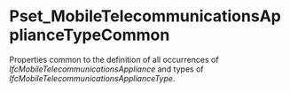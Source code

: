 # Pset_MobileTelecommunicationsApplianceTypeCommon

Properties common to the definition of all occurrences of _IfcMobileTelecommunicationsAppliance_ and types of _IfcMobileTelecommunicationsApplianceType_.<!-- end of definition -->

